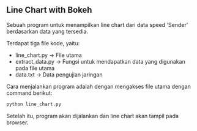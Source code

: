 ## Line Chart with Bokeh
Sebuah program untuk menampilkan line chart dari data speed 'Sender' berdasarkan data yang tersedia.

Terdapat tiga file kode, yaitu:
- line_chart.py     -> File utama
- extract_data.py   -> Fungsi untuk mendapatkan data yang digunakan pada file utama
- data.txt          -> Data pengujian jaringan

Cara menjalankan program adalah dengan mengakses file utama dengan command berikut:
```python
python line_chart.py
```
Setelah itu, program akan dijalankan dan line chart akan tampil pada browser.